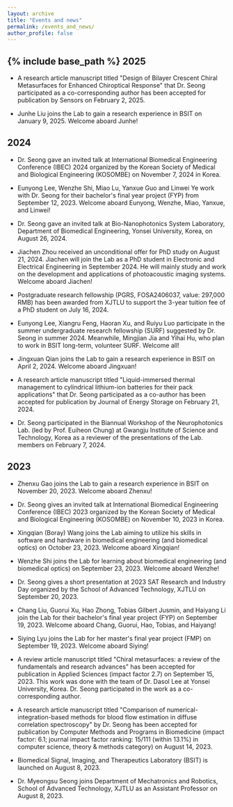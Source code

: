 ```yaml
---
layout: archive
title: "Events and news"
permalink: /events_and_news/
author_profile: false
---
```


{% include base_path %}
2025
-----
* A research article manuscript titled "Design of Bilayer Crescent Chiral Metasurfaces for Enhanced Chiroptical Response" that Dr. Seong participated as a co-corresponding author has been accepted for publication by Sensors on February 2, 2025.   

* Junhe Liu joins the Lab to gain a research experience in BSIT on January 9, 2025. Welcome aboard Junhe!


2024
-----
* Dr. Seong gave an invited talk at International Biomedical Engineering Conference (IBEC) 2024 organized by the Korean Society of Medical and Biological Engineering (KOSOMBE) on November 7, 2024 in Korea.   

* Eunyong Lee, Wenzhe Shi, Miao Lu, Yanxue Guo and Linwei Ye work with Dr. Seong for their bachelor's final year project (FYP) from September 12, 2023. Welcome aboard Eunyong, Wenzhe, Miao, Yanxue, and Linwei!   

* Dr. Seong gave an invited talk at Bio-Nanophotonics System Laboratory, Department of Biomedical Engineering, Yonsei University, Korea, on August 26, 2024.    

* Jiachen Zhou received an unconditional offer for PhD study on August 21, 2024. Jiachen will join the Lab as a PhD student in Electronic and Electrical Engineering in September 2024. He will mainly study and work on the development and applications of photoacoustic imaging systems. Welcome aboard Jiachen!   

* Postgraduate research fellowship (PGRS, FOSA2406037, value: 297,000 RMB) has been awarded from XJTLU to support the 3-year tuition fee of a PhD student on July 16, 2024.    

* Eunyong Lee, Xiangru Feng, Haoran Xu, and Ruiyu Luo participate in the summer undergraduate research fellowship (SURF) suggested by Dr. Seong in summer 2024. Meanwhile, Mingjian Jia and Yihai Hu, who plan to work in BSIT long-term, volunteer SURF. Welcome all!    

* Jingxuan Qian joins the Lab to gain a research experience in BSIT on April 2, 2024. Welcome aboard Jingxuan!   

* A research article manuscript titled "Liquid-immersed thermal management to cylindrical lithium-ion batteries for their pack applications" that Dr. Seong participated as a co-author has been accepted for publication by Journal of Energy Storage on February 21, 2024.

* Dr. Seong participated in the Biannual Workshop of the Neurophotonics Lab. (led by Prof. Euiheon Chung) at Gwangju Institute of Science and Technology, Korea as a reviewer of the presentations of the Lab. members on February 7, 2024.


2023
-----
* Zhenxu Gao joins the Lab to gain a research experience in BSIT on November 20, 2023. Welcome aboard Zhenxu!

* Dr. Seong gives an invited talk at International Biomedical Engineering Conference (IBEC) 2023 organized by the Korean Society of Medical and Biological Engineering (KOSOMBE) on November 10, 2023 in Korea.

* Xingqian (Boray) Wang joins the Lab aiming to utilize his skills in software and hardware in biomedical engineering (and biomedical optics) on October 23, 2023. Welcome aboard Xingqian!

* Wenzhe Shi joins the Lab for learning about biomedical engineering (and biomedical optics) on September 23, 2023. Welcome aboard Wenzhe!

* Dr. Seong gives a short presentation at 2023 SAT Research and Industry Day organized by the School of Advanced Technology, XJTLU on September 20, 2023.

* Chang Liu, Guorui Xu, Hao Zhong, Tobias Gilbert Jusmin, and Haiyang Li join the Lab for their bachelor's final year project (FYP) on September 19, 2023. Welcome aboard Chang, Guorui, Hao, Tobias, and Haiyang!

* Siying Lyu joins the Lab for her master's final year project (FMP) on September 19, 2023. Welcome aboard Siying!

* A review article manuscript titled "Chiral metasurfaces: a review of the fundamentals and research advances" has been accepted for publication in Applied Sciences (impact factor 2.7) on September 15, 2023. This work was done with the team of Dr. Dasol Lee at Yonsei University, Korea. Dr. Seong participated in the work as a co-corresponding author.

* A research article manuscript titled "Comparison of numerical-integration-based methods for blood flow estimation in diffuse correlation spectroscopy" by Dr. Seong has been accepted for publication by Computer Methods and Programs in Biomedicine (impact factor: 6.1; journal impact factor ranking: 15/111 (within 13.1%) in computer science, theory & methods category) on August 14, 2023.

* Biomedical Signal, Imaging, and Therapeutics Laboratory (BSIT) is launched on August 8, 2023.

* Dr. Myeongsu Seong joins Department of Mechatronics and Robotics, School of Advanced Technology, XJTLU as an Assistant Professor on August 8, 2023.
